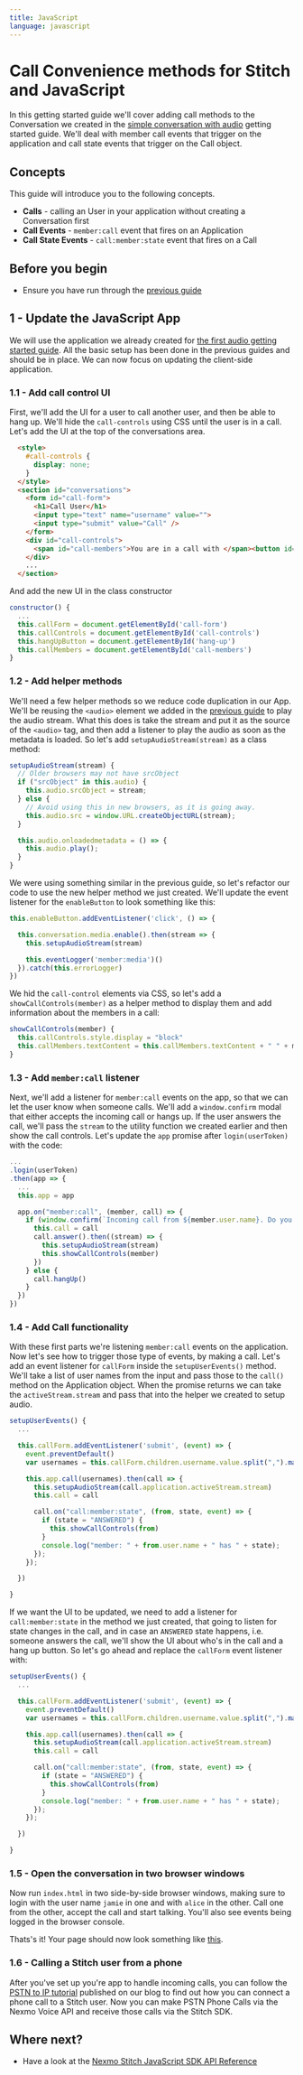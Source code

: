 ```yaml
---
title: JavaScript
language: javascript
---
```


# Call Convenience methods for Stitch and JavaScript

In this getting started guide we'll cover adding call methods to the Conversation we created in the [simple conversation with audio](/stitch/in-app-messaging/guides/4-enable-audio/javascript) getting started guide. We'll deal with member call events that trigger on the application and call state events that trigger on the Call object.

## Concepts

This guide will introduce you to the following concepts.

- **Calls** - calling an User in your application without creating a Conversation first
- **Call Events** - `member:call` event that fires on an Application
- **Call State Events** - `call:member:state` event that fires on a Call

## Before you begin

- Ensure you have run through the [previous guide](/stitch/in-app-messaging/guides/4-enable-audio/javascript)

## 1 - Update the JavaScript App

We will use the application we already created for [the first audio getting started guide](/stitch/in-app-messaging/guides/4-enable-audio/javascript). All the basic setup has been done in the previous guides and should be in place. We can now focus on updating the client-side application.

### 1.1 - Add call control UI

First, we'll add the UI for a user to call another user, and then be able to hang up. We'll hide the `call-controls` using CSS until the user is in a call. Let's add the UI at the top of the conversations area.

```html
  <style>
    #call-controls {
      display: none;
    }
  </style>
  <section id="conversations">
    <form id="call-form">
      <h1>Call User</h1>
      <input type="text" name="username" value="">
      <input type="submit" value="Call" />
    </form>
    <div id="call-controls">
      <span id="call-members">You are in a call with </span><button id="hang-up">Hang Up</button>
    </div>
    ...
  </section>
```

And add the new UI in the class constructor

```javascript
constructor() {
  ...
  this.callForm = document.getElementById('call-form')
  this.callControls = document.getElementById('call-controls')
  this.hangUpButton = document.getElementById('hang-up')
  this.callMembers = document.getElementById('call-members')
}
```


### 1.2 - Add helper methods

We'll need a few helper methods so we reduce code duplication in our App. We'll be reusing the `<audio>` element we added in the [previous guide](/stitch/in-app-messaging/guides/4-enable-audio/javascript) to play the audio stream. What this does is take the stream and put it as the source of the `<audio>` tag, and then add a listener to play the audio as soon as the metadata is loaded. So let's add `setupAudioStream(stream)` as a class method:

```javascript
setupAudioStream(stream) {
  // Older browsers may not have srcObject
  if ("srcObject" in this.audio) {
    this.audio.srcObject = stream;
  } else {
    // Avoid using this in new browsers, as it is going away.
    this.audio.src = window.URL.createObjectURL(stream);
  }

  this.audio.onloadedmetadata = () => {
    this.audio.play();
  }
}
```

We were using something similar in the previous guide, so let's refactor our code to use the new helper method we just created. We'll update the event listener for the `enableButton` to look something like this:

```javascript
this.enableButton.addEventListener('click', () => {

  this.conversation.media.enable().then(stream => {
    this.setupAudioStream(stream)

    this.eventLogger('member:media')()
  }).catch(this.errorLogger)
})
```

We hid the `call-control` elements via CSS, so let's add a `showCallControls(member)` as a helper method to display them and add information about the members in a call:

```javascript
showCallControls(member) {
  this.callControls.style.display = "block"
  this.callMembers.textContent = this.callMembers.textContent + " " + member.invited_by || member.user.name
}
```

### 1.3 - Add `member:call` listener

Next, we'll add a listener for `member:call` events on the app, so that we can let the user know when someone calls. We'll add a `window.confirm` modal that either accepts the incoming call or hangs up. If the user answers the call, we'll pass the `stream` to the utility function we created earlier and then show the call controls. Let's update the `app` promise after `login(userToken)` with the code:

```javascript
...
.login(userToken)
.then(app => {
  ...
  this.app = app

  app.on("member:call", (member, call) => {
    if (window.confirm(`Incoming call from ${member.user.name}. Do you want to answer?`)) {
      this.call = call
      call.answer().then((stream) => {
        this.setupAudioStream(stream)
        this.showCallControls(member)
      })
    } else {
      call.hangUp()
    }
  })
})
```

### 1.4 - Add Call functionality

With these first parts we're listening `member:call` events on the application. Now let's see how to trigger those type of events, by making a call. Let's add an event listener for `callForm` inside the `setupUserEvents()` method. We'll take a list of user names from the input and pass those to the `call()` method on the Application object. When the promise returns we can take the `activeStream.stream` and pass that into the helper we created to setup audio.

```javascript
setupUserEvents() {
  ...

  this.callForm.addEventListener('submit', (event) => {
    event.preventDefault()
    var usernames = this.callForm.children.username.value.split(",").map(username => username.trim())

    this.app.call(usernames).then(call => {
      this.setupAudioStream(call.application.activeStream.stream)
      this.call = call

      call.on("call:member:state", (from, state, event) => {
        if (state = "ANSWERED") {
          this.showCallControls(from)
        }
        console.log("member: " + from.user.name + " has " + state);
      });
    });

  })

}
```

If we want the UI to be updated, we need to add a listener for `call:member:state` in the method we just created, that going to listen for state changes in the call, and in case an `ANSWERED` state happens, i.e. someone answers the call, we'll show the UI about who's in the call and a hang up button. So let's go ahead and replace the `callForm` event listener with:

```javascript
setupUserEvents() {
  ...

  this.callForm.addEventListener('submit', (event) => {
    event.preventDefault()
    var usernames = this.callForm.children.username.value.split(",").map(username => username.trim())

    this.app.call(usernames).then(call => {
      this.setupAudioStream(call.application.activeStream.stream)
      this.call = call

      call.on("call:member:state", (from, state, event) => {
        if (state = "ANSWERED") {
          this.showCallControls(from)
        }
        console.log("member: " + from.user.name + " has " + state);
      });
    });

  })

}
```

### 1.5 - Open the conversation in two browser windows

Now run `index.html` in two side-by-side browser windows, making sure to login with the user name `jamie` in one and with `alice` in the other. Call one from the other, accept the call and start talking. You'll also see events being logged in the browser console.

Thats's it! Your page should now look something like [this](https://github.com/Nexmo/conversation-js-quickstart/blob/master/examples/6-calling-users/index.html).

### 1.6 - Calling a Stitch user from a phone

After you've set up you're app to handle incoming calls, you can follow the [PSTN to IP tutorial](https://www.nexmo.com/blog/2018/05/13/connect-phone-call-to-stitch-in-app-voice-dr/) published on our blog to find out how you can connect a phone call to a Stitch user. Now you can make PSTN Phone Calls via the Nexmo Voice API and receive those calls via the Stitch SDK.

## Where next?

- Have a look at the [Nexmo Stitch JavaScript SDK API Reference](/sdk/stitch/javascript/)
